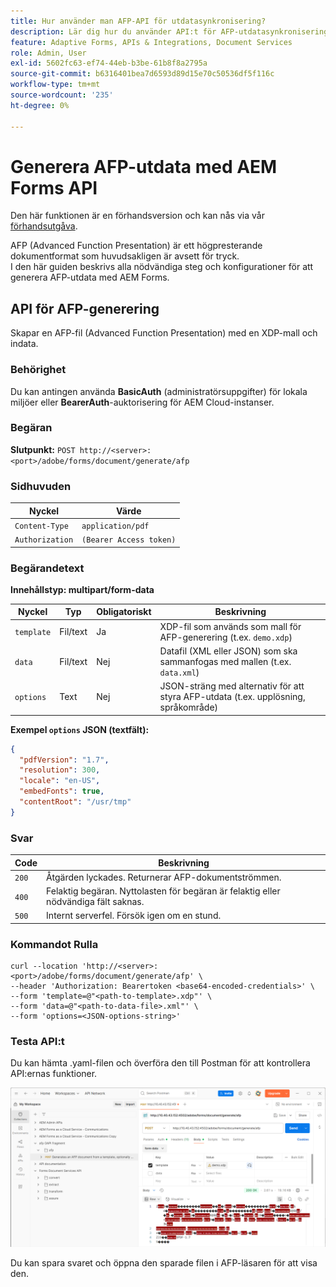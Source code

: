 ```yaml
---
title: Hur använder man AFP-API för utdatasynkronisering?
description: Lär dig hur du använder API:t för AFP-utdatasynkronisering för att hämta och synkronisera utdatarenderingar.
feature: Adaptive Forms, APIs & Integrations, Document Services
role: Admin, User
exl-id: 5602fc63-ef74-44eb-b3be-61b8f8a2795a
source-git-commit: b6316401bea7d6593d89d15e70c50536df5f116c
workflow-type: tm+mt
source-wordcount: '235'
ht-degree: 0%

---
```


# Generera AFP-utdata med AEM Forms API

<span class="preview"> Den här funktionen är en förhandsversion och kan nås via vår [förhandsutgåva](https://experienceleague.adobe.com/docs/experience-manager-cloud-service/content/release-notes/prerelease.html?lang=sv-SE#new-features). </span>

AFP (Advanced Function Presentation) är ett högpresterande dokumentformat som huvudsakligen är avsett för tryck.\
I den här guiden beskrivs alla nödvändiga steg och konfigurationer för att generera AFP-utdata med AEM Forms.

<!--
## Prerequisites

To support AFP output generation, the following OSGi bundles must be present and in an **active** state:

* **AFP Core Bundle** – Available in the AFP repository
* **Forms Output Core** – Found in the Forms Output comments package
* **Bedrock Connector** – Provided by the Forms Output API
* **Cloud Ready Implementation** – Available through the Forms installer

>[!NOTE]
>
> * If any bundle is inactive, resolve dependency issues or reinstall manually.
> * To enable AFP generation, the `FT_FORMS-17887` toggle configurations must be set in AEM configuration manager.-->

## API för AFP-generering

Skapar en AFP-fil (Advanced Function Presentation) med en XDP-mall och indata.

### Behörighet

Du kan antingen använda **BasicAuth** (administratörsuppgifter) för lokala miljöer eller **BearerAuth**-auktorisering för AEM Cloud-instanser.

### Begäran

**Slutpunkt:**
`POST http://<server>:<port>/adobe/forms/document/generate/afp`

### Sidhuvuden

| Nyckel | Värde |
| --------------- | ------------------------------------------------------ |
| `Content-Type` | `application/pdf` |
| `Authorization` | `(Bearer Access token)` |

### Begärandetext

**Innehållstyp: multipart/form-data**

| Nyckel | Typ | Obligatoriskt | Beskrivning |
| ---------- | ---- | -------- | ------------------------------------------------------------------------- |
| `template` | Fil/text | Ja | XDP-fil som används som mall för AFP-generering (t.ex. `demo.xdp`) |
| `data` | Fil/text | Nej | Datafil (XML eller JSON) som ska sammanfogas med mallen (t.ex. `data.xml`) |
| `options` | Text | Nej | JSON-sträng med alternativ för att styra AFP-utdata (t.ex. upplösning, språkområde) |

**Exempel `options` JSON (textfält):**

```json
{
  "pdfVersion": "1.7",
  "resolution": 300,
  "locale": "en-US",
  "embedFonts": true,
  "contentRoot": "/usr/tmp"
}
```

### Svar

| Code | Beskrivning |
| ----- | ------------------------------------------------------------------------- |
| `200` | Åtgärden lyckades. Returnerar AFP-dokumentströmmen. |
| `400` | Felaktig begäran. Nyttolasten för begäran är felaktig eller nödvändiga fält saknas. |
| `500` | Internt serverfel. Försök igen om en stund. |

### Kommandot Rulla

```
curl --location 'http://<server>:<port>/adobe/forms/document/generate/afp' \
--header 'Authorization: Bearertoken <base64-encoded-credentials>' \
--form 'template=@"<path-to-template>.xdp"' \
--form 'data=@"<path-to-data-file>.xml"' \
--form 'options=<JSON-options-string>'
```

### Testa API:t

Du kan hämta .yaml-filen och överföra den till Postman för att kontrollera API:ernas funktioner.

![AFP Postman-bild](/help/forms/assets/afp-postman.png)

Du kan spara svaret och öppna den sparade filen i AFP-läsaren för att visa den.

<!-- ![PDF reader](/help/forms/assets/afp-pdf.png) -->
